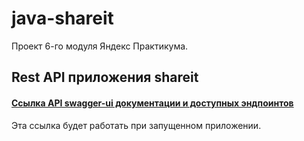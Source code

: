# java-shareit

Проект 6-го модуля Яндекс Практикума.

## Rest API приложения shareit

#### [Ссылка API swagger-ui документации и доступных эндпоинтов](http://localhost:8080/swagger-ui/index.html)
Эта ссылка будет работать при запущенном приложении. 